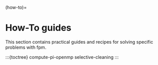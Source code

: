 (how-to)=

# How-To guides

This section contains practical guides and recipes for solving specific problems with fpm.

:::{toctree}
compute-pi-openmp
selective-cleaning
:::
